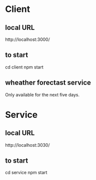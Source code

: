 # Client
## local URL
http://localhost:3000/

## to start 
cd client
npm start

## wheather forectast service
Only available for the next five days.

# Service
## local URL
http://localhost:3030/
## to start 
cd service
npm start


